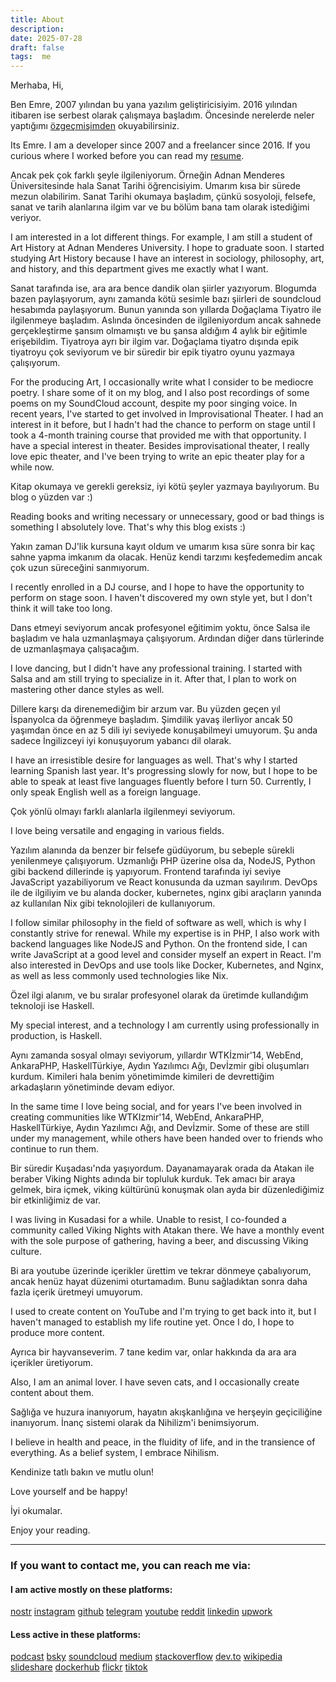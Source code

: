 ```yaml
---
title: About
description:
date: 2025-07-28
draft: false
tags:  me
---
```


Merhaba,
Hi,

Ben Emre, 2007 yılından bu yana yazılım geliştiricisiyim. 2016 yılından itibaren ise serbest olarak çalışmaya başladım. Öncesinde nerelerde neler yaptığımı [özgeçmişimden](https://emre.xyz/resume.pdf) okuyabilirsiniz.

Its Emre. I am a developer since 2007 and a freelancer since 2016. If you curious where I worked before you can read my [resume](https://emre.xyz/resume.pdf).

Ancak pek çok farklı şeyle ilgileniyorum. Örneğin Adnan Menderes Üniversitesinde hala Sanat Tarihi öğrencisiyim. Umarım kısa bir sürede mezun olabilirim. Sanat Tarihi okumaya başladım, çünkü sosyoloji, felsefe, sanat ve tarih alanlarına ilgim var ve bu bölüm bana tam olarak istediğimi veriyor. 

I am interested in a lot different things. For example, I am still a student of Art History at Adnan Menderes University. I hope to graduate soon. I started studying Art History because I have an interest in sociology, philosophy, art, and history, and this department gives me exactly what I want.

Sanat tarafında ise, ara ara bence dandik olan şiirler yazıyorum. Blogumda bazen paylaşıyorum, aynı zamanda kötü sesimle bazı şiirleri de soundcloud hesabımda paylaşıyorum. Bunun yanında son yıllarda Doğaçlama Tiyatro ile ilgilenmeye başladım. Aslında öncesinden de ilgileniyordum ancak sahnede gerçekleştirme şansım olmamıştı ve bu şansa aldığım 4 aylık bir eğitimle erişebildim. Tiyatroya ayrı bir ilgim var. Doğaçlama tiyatro dışında epik tiyatroyu çok seviyorum ve bir süredir bir epik tiyatro oyunu yazmaya çalışıyorum. 

For the producing Art, I occasionally write what I consider to be mediocre poetry. I share some of it on my blog, and I also post recordings of some poems on my SoundCloud account, despite my poor singing voice. In recent years, I've started to get involved in Improvisational Theater. I had an interest in it before, but I hadn't had the chance to perform on stage until I took a 4-month training course that provided me with that opportunity. I have a special interest in theater. Besides improvisational theater, I really love epic theater, and I've been trying to write an epic theater play for a while now.

Kitap okumaya ve gerekli gereksiz, iyi kötü şeyler yazmaya bayılıyorum. Bu  blog o yüzden var :)

Reading books and writing necessary or unnecessary, good or bad things is something I absolutely love. That's why this blog exists :)

Yakın zaman DJ'lik kursuna kayıt oldum ve umarım kısa süre sonra bir kaç sahne yapma imkanım da olacak. Henüz kendi tarzımı keşfedemedim ancak çok uzun süreceğini sanmıyorum. 

I recently enrolled in a DJ course, and I hope to have the opportunity to perform on stage soon. I haven't discovered my own style yet, but I don't think it will take too long.

Dans etmeyi seviyorum ancak profesyonel eğitimim yoktu, önce Salsa ile başladım ve hala uzmanlaşmaya çalışıyorum. Ardından diğer dans türlerinde de uzmanlaşmaya çalışacağım. 

I love dancing, but I didn't have any professional training. I started with Salsa and am still trying to specialize in it. After that, I plan to work on mastering other dance styles as well.

Dillere karşı da direnemediğim bir arzum var. Bu yüzden geçen yıl İspanyolca da öğrenmeye başladım. Şimdilik yavaş ilerliyor ancak 50 yaşımdan önce en az 5 dili iyi seviyede konuşabilmeyi umuyorum. Şu anda sadece İngilizceyi iyi konuşuyorum yabancı dil olarak. 

I have an irresistible desire for languages as well. That's why I started learning Spanish last year. It's progressing slowly for now, but I hope to be able to speak at least five languages fluently before I turn 50. Currently, I only speak English well as a foreign language.

Çok yönlü olmayı farklı alanlarla ilgilenmeyi seviyorum. 

I love being versatile and engaging in various fields.

Yazılım alanında da benzer bir felsefe güdüyorum, bu sebeple sürekli yenilenmeye çalışıyorum. Uzmanlığı PHP üzerine olsa da, NodeJS, Python gibi backend dillerinde iş yapıyorum. Frontend tarafında iyi seviye JavaScript yazabiliyorum ve React konusunda da uzman sayılırım. DevOps ile de ilgiliyim ve bu alanda docker, kubernetes, nginx gibi araçların yanında az kullanılan Nix gibi teknolojileri de kullanıyorum.

I follow similar philosophy in the field of software as well, which is why I constantly strive for renewal. While my expertise is in PHP, I also work with backend languages like NodeJS and Python. On the frontend side, I can write JavaScript at a good level and consider myself an expert in React. I'm also interested in DevOps and use tools like Docker, Kubernetes, and Nginx, as well as less commonly used technologies like Nix.

Özel ilgi alanım, ve bu sıralar profesyonel olarak da üretimde kullandığım teknoloji ise Haskell. 

My special interest, and a technology I am currently using professionally in production, is Haskell.

Aynı zamanda sosyal olmayı seviyorum, yıllardır WTKİzmir'14, WebEnd, AnkaraPHP, HaskellTürkiye, Aydın Yazılımcı Ağı, Devİzmir gibi oluşumları kurdum. Kimileri hala benim yönetimimde kimileri de devrettiğim arkadaşların yönetiminde devam ediyor. 

In the same time I love being social, and for years I've been involved in creating communities like WTKIzmir'14, WebEnd, AnkaraPHP, HaskellTürkiye, Aydın Yazılımcı Ağı, and Devİzmir. Some of these are still under my management, while others have been handed over to friends who continue to run them.

Bir süredir Kuşadası'nda yaşıyordum. Dayanamayarak orada da Atakan ile beraber Viking Nights adında bir topluluk kurduk. Tek amacı bir araya gelmek, bira içmek, viking kültürünü konuşmak olan ayda bir düzenlediğimiz bir etkinliğimiz de var. 

I was living in Kusadasi for a while. Unable to resist, I co-founded a community called Viking Nights with Atakan there. We have a monthly event with the sole purpose of gathering, having a beer, and discussing Viking culture.

Bi ara youtube üzerinde içerikler ürettim ve tekrar dönmeye çabalıyorum, ancak henüz hayat düzenimi oturtamadım. Bunu sağladıktan sonra daha fazla içerik üretmeyi umuyorum.

I used to create content on YouTube and I'm trying to get back into it, but I haven't managed to establish my life routine yet. Once I do, I hope to produce more content.

Ayrıca bir hayvanseverim. 7 tane kedim var, onlar hakkında da ara ara içerikler üretiyorum. 

Also, I am an animal lover. I have seven cats, and I occasionally create content about them.

Sağlığa ve huzura inanıyorum, hayatın akışkanlığına ve herşeyin geçiciliğine inanıyorum. İnanç sistemi olarak da Nihilizm'i benimsiyorum. 

I believe in health and peace, in the fluidity of life, and in the transience of everything. As a belief system, I embrace Nihilism.

Kendinize tatlı bakın ve mutlu olun!

Love yourself and be happy!

İyi okumalar. 

Enjoy your reading.


--- 

### If you want to contact me, you can reach me via:
#### I am active mostly on these platforms:
[nostr](https://nostr.emre.xyz)
[instagram](https://instagram.com/delirehberi_th)
[github](https://github.com/delirehberi)
[telegram](https://t.me/delirehberi)
[youtube](https://youtube.com/EmreYILMAZ)
[reddit](https://reddit.com/u/aybarscengaver)
[linkedin](https://www.linkedin.com/in/delirehberi/)
[upwork](https://www.upwork.com/freelancers/~0193fd6a7c0c7d5cb0)

#### Less active in these platforms:
[podcast](https://anchor.fm/delirehberi)
[bsky](https://bsky.app/profile/emre.xyz)
[soundcloud](https://soundcloud.com/delirehberi)
[medium](https://delirehberi.medium.com)
[stackoverflow](https://stackoverflow.com/users/673223/delirehberi)
[dev.to](https://dev.to/delirehberi)
[wikipedia](https://tr.wikipedia.org/wiki/Kullan%C4%B1c%C4%B1:Delirehberi)
[slideshare](https://www.slideshare.net/AybarsCENGAVER)
[dockerhub](https://hub.docker.com/u/delirehberi)
[flickr](https://www.flickr.com/people/delirehberi/)
[tiktok](https://www.tiktok.com/@delirehberi)

